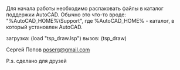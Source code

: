 Для начала работы необходимо распаковать файлы в каталог поддержки 
AutoCAD. Обычно это что-то вроде: "%AutoCAD_HOME%\Support", где 
%AutoCAD_HOME% - каталог, в который установлен AutoCAD. 

загрузка: (load "tsp_draw.lsp")
вызов: (tsp_draw)

Сергей Попов <poserg@gmail.com>

P.s. 
сделано для друзей
